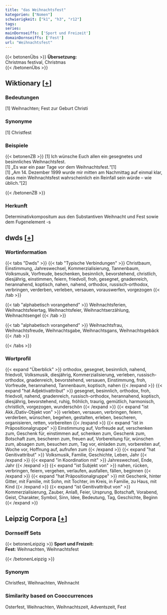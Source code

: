 ```yaml
---
title: "das Weihnachtsfest"
kategorien: ["Nomen"]
schwierigkeit: ["k1", "h3", "r12"]
tags:
series:
mainDornseiffs: ['Sport und Freizeit']
domainDornseiffs: ['Fest']
url: "Weihnachtsfest"
---
```


{{< betonenÜbs >}}
**Übersetzung:**  
Christmas festival, Christmas  
{{< /betonenÜbs >}}

## Wiktionary [[+](https://de.wiktionary.org/wiki/Weihnachtsfest)]

### Bedeutungen
[1] Weihnachten; Fest zur Geburt Christi  

### Synonyme
[1] Christfest  

### Beispiele
{{< betonenZB >}}
[1] Ich wünsche Euch allen ein gesegnetes und besinnliches Weihnachtsfest.  
[1] „Es war ein paar Tage vor dem Weihnachtsfest.“[1]  
[1] „Am 14. Dezember 1999 wurde mir mitten am Nachmittag auf einmal klar, dass mein Weihnachtsfest wahrscheinlich ein Reinfall sein würde – wie üblich.“[2]  

{{< /betonenZB >}}
### Herkunft
Determinativkompositum aus den Substantiven Weihnacht und Fest sowie dem Fugenelement -s  



## dwds [[+](https://www.dwds.de/wb/Weihnachtsfest)]

### Wortinformation
{{< tabs "Dwds" >}}
{{< tab "Typische Verbindungen" >}}
Christbaum, Einstimmung, Jahreswechsel, Kommerzialisierung, Tannenbaum, Volksmusik, Vorfreude, beschenken, besinnlich, bevorstehend, christlich, diesjährig, einstimmen, feiern, friedvoll, froh, gesegnet, gnadenreich, herannahend, koptisch, nahen, nahend, orthodox, russisch-orthodox, verbringen, verderben, verleben, versauen, vorauswerfen, vorgezogen
{{< /tab >}}

{{< tab "alphabetisch vorangehend" >}}
Weihnachtsferien, Weihnachtsfeiertag, Weihnachtsfeier, Weihnachtserzählung, Weihnachtsengel
{{< /tab >}}

{{< tab "alphabetisch vorangehend" >}}
Weihnachtsfrau, Weihnachtsfreude, Weihnachtsgabe, Weihnachtsgans, Weihnachtsgebäck
{{< /tab >}}

{{< /tabs >}}

### Wortprofil
{{< expand "Überblick" >}} orthodox, gesegnet, besinnlich, nahend, friedvoll, Volksmusik, diesjährig, Kommerzialisierung, verleben, russisch-orthodox, gnadenreich, bevorstehend, versauen, Einstimmung, froh, Vorfreude, herannahend, Tannenbaum, koptisch, nahen {{< /expand >}}
{{< expand "hat Adjektivattribut" >}} gesegnet, besinnlich, orthodox, froh, friedvoll, nahend, gnadenreich, russisch-orthodox, herannahend, koptisch, diesjährig, bevorstehend, ruhig, fröhlich, traurig, gemütlich, harmonisch, christlich, vorgezogen, wunderschön {{< /expand >}}
{{< expand "ist Akk./Dativ-Objekt von" >}} verleben, versauen, verbringen, feiern, verderben, wünschen, begehen, gestalten, erleben, bescheren, organisieren, retten, vorbereiten {{< /expand >}}
{{< expand "ist in Präpositionalgruppe" >}} Einstimmung auf, Vorfreude auf, verschenken zum, Geschenk für, einstimmen auf, schenken zum, Geschenk zum, Botschaft zum, bescheren zum, freuen auf, Vorbereitung für, wünschen zum, absagen zum, besuchen zum, Tag vor, einladen zum, vorbereiten auf, Woche vor, Hoffnung auf, aufrufen zum {{< /expand >}}
{{< expand "hat Genitivattribut" >}} Volksmusik, Familie, Geschichte, Leben, Jahr {{< /expand >}}
{{< expand "in Koordination mit" >}} Jahreswechsel, Ende, Jahr {{< /expand >}}
{{< expand "ist Subjekt von" >}} nahen, rücken, verbringen, feiern, vergehen, verlaufen, ausfallen, fällen, beginnen {{< /expand >}}
{{< expand "hat Präpositionalgruppe" >}} mit Geschenk, hinter Gitter, mit Familie, mit Sohn, mit Tochter, im Kreis, in Familie, zu Haus, mit Kind {{< /expand >}}
{{< expand "ist Genitivattribut von" >}} Kommerzialisierung, Zauber, Anlaß, Feier, Ursprung, Botschaft, Vorabend, Geist, Charakter, Symbol, Sinn, Idee, Bedeutung, Tag, Geschichte, Beginn {{< /expand >}}

## Leipzig Corpora [[+](https://corpora.uni-leipzig.de/en/res?word=Weihnachtsfest&corpusId=deu_newscrawl-public_2018)]

### Dornseiff Sets
{{< betonenLeipzig >}}
**Sport und Freizeit:**  
**Fest:** Weihnachten, Weihnachtsfest  

{{< /betonenLeipzig >}}

### Synonym
Christfest, Weihnachten, Weihnacht


### Similarity based on Cooccurrences
Osterfest, Weihnachten, Weihnachtszeit, Adventszeit, Fest


